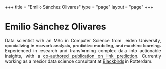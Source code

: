 +++
title = "Emilio Sánchez Olivares"
type = "page"
layout = "page"
+++

# Emilio Sánchez Olivares

<link rel="stylesheet" href="https://cdnjs.cloudflare.com/ajax/libs/font-awesome/6.5.2/css/all.min.css">
<script src="https://cdnjs.cloudflare.com/ajax/libs/font-awesome/6.5.2/js/all.min.js"></script>

<div style="max-width: 900px; margin: auto; text-align: justify;">
    Data scientist with an MSc in Computer Science from Leiden University, specializing in network analysis, predictive modeling, and machine learning. Experienced in research and transforming complex data into actionable insights, with a <a href="/framework-pretrained-link-prediction.pdf">co-authored publication on link prediction</a>. Currently working as a medior data science consultant at <a href="https://www.blackbirds.ai/">Blackbirds</a> in Rotterdam.
</div>

<div style="margin-top: 20px; display: flex; justify-content: center; gap: 15px; flex-wrap: wrap;">
    <a href="mailto:hello@emiliosao.com" style="text-decoration: none; color: currentColor;"><i class="fas fa-envelope" style="font-size: 24px;"></i></a>
    <a href="https://scholar.google.com/citations?user=Ue2RRtcAAAAJ" style="text-decoration: none; color: currentColor;"><i class="fas fa-graduation-cap" style="font-size: 24px;"></i></a>
    <a href="https://github.com/emiliosao" style="text-decoration: none; color: currentColor;"><i class="fab fa-github" style="font-size: 24px;"></i></a>
    <a href="https://www.linkedin.com/in/emiliosao/" style="text-decoration: none; color: currentColor;"><i class="fab fa-linkedin-in" style="font-size: 24px;"></i></a>
    <a href="https://bsky.app/profile/emiliosao.me" style="text-decoration: none; color: currentColor;"><i class="fa-brands fa-bluesky" style="font-size: 24px;"></i></a>
    <a href="https://letterboxd.com/emiliosao/" style="text-decoration: none; color: currentColor;"><i class="fa-brands fa-letterboxd" style="font-size: 24px;"></i></a>
</div>

<a rel="me" href="https://mastodon.world/@emiliosao" style="display: none;">Mastodon</a>
<a rel="me" href="https://mastodon.social/@emiliosao" style="display: none;">Mastodon</a>